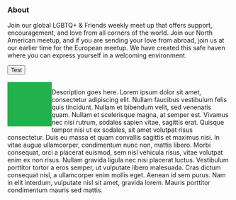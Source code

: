 <h3 id="about">About</h3>
<p>Join our global LGBTQ+ &amp; Friends weekly meet up that offers support, encouragement, and love from all corners of the world. Join our North American meetup, and if you are sending your love from abroad, join us at our earlier time for the European meetup. We have created this safe haven where you can express yourself in a welcoming environment.</p>
<div class="encase">
	<button class="collapsible" id="test" data-parent="test" data-child="test-child">Test</button>
		<div id="test-child" class="innertext center" data-parent="test">
			<br>
			<img src='/assets/img/test0.jpg' onmouseover="this.src='/assets/img/test1.jpg';" onmouseout="this.src='/assets/img/test0.jpg';" width="100px" height="100px" style="float:left;"/>
			<p id="abouttest" data-parent="test">Description goes here. Lorem ipsum dolor sit amet, consectetur adipiscing elit. Nullam faucibus vestibulum felis quis tincidunt. Nullam et bibendum velit, sed venenatis quam. Nullam et scelerisque magna, at semper est. Vivamus nec nisi rutrum, sodales sapien vitae, sagittis erat. Quisque tempor nisi ut ex sodales, sit amet volutpat risus consectetur. Duis eu massa et quam convallis sagittis et maximus nisi. In vitae augue ullamcorper, condimentum nunc non, mattis libero. Morbi consequat, orci a placerat euismod, sem nisl vehicula risus, vitae volutpat enim ex non risus. Nullam gravida ligula nec nisi placerat luctus. Vestibulum porttitor tortor a eros semper, ut vulputate libero malesuada. Cras dictum consequat nisl, a ullamcorper enim mollis eget. Aenean id sem purus. Nam in elit interdum, vulputate nisl sit amet, gravida lorem. Mauris porttitor condimentum mauris sed mattis.</p>
		</div>
</div>
<!--
<div class="encase">
	<button class="collapsible" id="chris" data-parent="chris" data-child="chris-child">Chris</button>
		<div id="chris-child" class="innertext center" data-parent="chris">
			<br>
			<img src='/assets/img/chris0.jpg' onmouseover="this.src='/assets/img/chris1.jpg';" onmouseout="this.src='/assets/img/chris0.jpg';" width="100px" height="100px" style="float:left;"/>
			<p id="aboutchris" data-parent="chris"></p>
		</div>
</div>
<!-- -->
<script src="/assets/js/collapsible.js"></script>